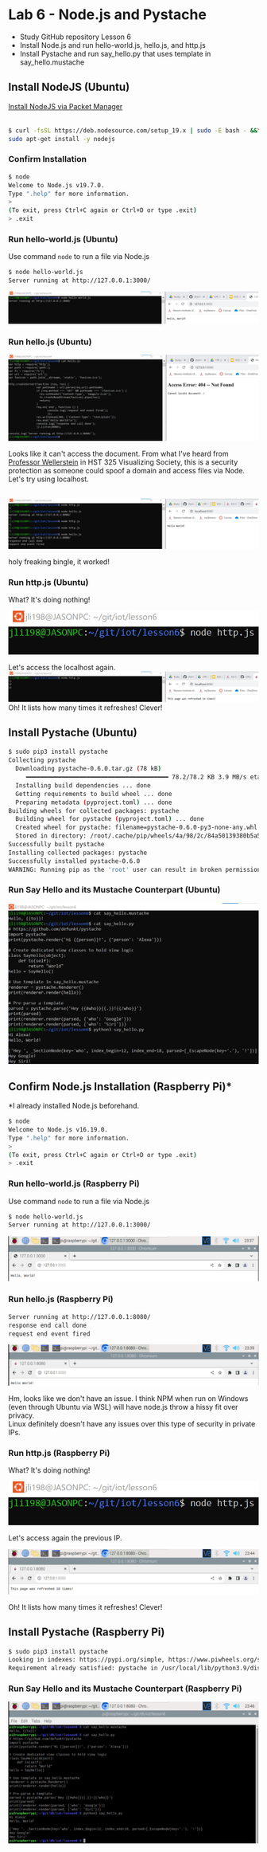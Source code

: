 # Lab 6 - Node.js and Pystache

* Study GitHub repository Lesson 6
* Install Node.js and run hello-world.js, hello.js, and http.js
* Install Pystache and run say_hello.py that uses template in say_hello.mustache

## Install NodeJS (Ubuntu)

[Install NodeJS via Packet Manager](https://github.com/nodesource/distributions/blob/master/README.md#debian-and-ubuntu-based-distributions) </br>
</br>

```sh
$ curl -fsSL https://deb.nodesource.com/setup_19.x | sudo -E bash - &&\
sudo apt-get install -y nodejs
```

### Confirm Installation

```sh
$ node
Welcome to Node.js v19.7.0.
Type ".help" for more information.
>
(To exit, press Ctrl+C again or Ctrl+D or type .exit)
> .exit
```

### Run hello-world.js (Ubuntu)

Use command `node` to run a file via Node.js

```sh
$ node hello-world.js
Server running at http://127.0.0.1:3000/
```

![hello-world.jpg](assets/hello-world.jpg)

### Run hello.js (Ubuntu)

![helloFAIL.jpg](assets/helloFAIL.jpg)

Looks like it can't access the document. From what I've heard from [Professor Wellerstein](https://alexwellerstein.com/) in HST 325 Visualizing Society, this is a security protection as someone could spoof a domain and access files via Node. Let's try using localhost. </br>
</br>

![hello.jpg](assets/hello.jpg)

holy freaking bingle, it worked!

### Run http.js (Ubuntu)

What? It's doing nothing!

![nothing.jpg](assets/nothing.jpg)

Let's access the localhost again.
![http.jpg](assets/http.jpg)
Oh! It lists how many times it refreshes! Clever!

## Install Pystache (Ubuntu)

```sh
$ sudo pip3 install pystache
Collecting pystache
  Downloading pystache-0.6.0.tar.gz (78 kB)
     ━━━━━━━━━━━━━━━━━━━━━━━━━━━━━━━━━━━━━━━━ 78.2/78.2 KB 3.9 MB/s eta 0:00:00
  Installing build dependencies ... done
  Getting requirements to build wheel ... done
  Preparing metadata (pyproject.toml) ... done
Building wheels for collected packages: pystache
  Building wheel for pystache (pyproject.toml) ... done
  Created wheel for pystache: filename=pystache-0.6.0-py3-none-any.whl size=83635 sha256=b83f453b7f281d0a9449db1b9fc2e483cf25a6e82e47f8c6860bf93623180430
  Stored in directory: /root/.cache/pip/wheels/4a/98/2c/84a50139380b5a5d8c0b4dfb92f2d860953c9e8e755507a402
Successfully built pystache
Installing collected packages: pystache
Successfully installed pystache-0.6.0
WARNING: Running pip as the 'root' user can result in broken permissions and conflicting behaviour with the system package manager. It is recommended to use a virtual environment instead: https://pip.pypa.io/warnings/venv
```

### Run Say Hello and its Mustache Counterpart (Ubuntu)

![say_hello.jpg](assets/say_hello.jpg)

## Confirm Node.js Installation (Raspberry Pi)*

*I already installed Node.js beforehand.

```sh
$ node
Welcome to Node.js v16.19.0.
Type ".help" for more information.
> 
(To exit, press Ctrl+C again or Ctrl+D or type .exit)
> .exit
```

### Run hello-world.js (Raspberry Pi)

Use command `node` to run a file via Node.js

```sh
$ node hello-world.js
Server running at http://127.0.0.1:3000/
```

![hello-worldPi.jpg](assets/hello-worldPi.jpg)

### Run hello.js (Raspberry Pi)

```sh
Server running at http://127.0.0.1:8080/
response end call done
request end event fired
```

![helloPi.jpg](assets/helloPi.jpg)

Hm, looks like we don't have an issue. I think NPM when run on Windows (even through Ubuntu via WSL) will have node.js throw a hissy fit over privacy. </br>
Linux definitely doesn't have any issues over this type of security in private IPs.

### Run http.js (Raspberry Pi)

What? It's doing nothing!

![nothing.jpg](assets/nothing.jpg)

Let's access again the previous IP.

![httpPi.jpg](assets/httpPi.jpg)

Oh! It lists how many times it refreshes! Clever!

## Install Pystache (Raspberry Pi)

```sh
$ sudo pip3 install pystache
Looking in indexes: https://pypi.org/simple, https://www.piwheels.org/simple
Requirement already satisfied: pystache in /usr/local/lib/python3.9/dist-packages (0.6.0)
```

### Run Say Hello and its Mustache Counterpart (Raspberry Pi)

![say_helloPi.jpg](assets/say_helloPi.jpg)
